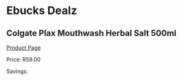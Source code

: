 
# Ebucks Dealz
## Colgate Plax Mouthwash Herbal Salt 500ml
[Product Page](https://www.ebucks.com/web/shop/productSelected.do?prodId=1085598206&catId=908594260)

Price: R59.00

Savings: 


	